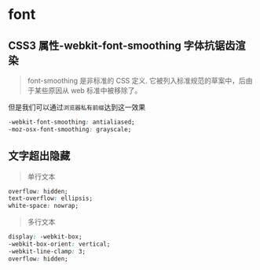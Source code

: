 # font

## CSS3 属性-webkit-font-smoothing 字体抗锯齿渲染

> font-smoothing 是非标准的 CSS 定义.
> 它被列入标准规范的草案中，后由于某些原因从 web 标准中被移除了。

但是我们可以通过`浏览器私有前缀`达到这一效果

```css
-webkit-font-smoothing: antialiased;
-moz-osx-font-smoothing: grayscale;
```

## 文字超出隐藏

> 单行文本

```css
overflow: hidden;
text-overflow: ellipsis;
white-space: nowrap;
```

> 多行文本

```css
display: -webkit-box;
-webkit-box-orient: vertical;
-webkit-line-clamp: 3;
overflow: hidden;
```
